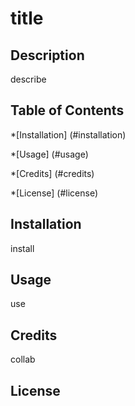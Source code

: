 
  # title 

  
  ## Description 

  describe 


  ## Table of Contents
  *[Installation] (#installation) 

  *[Usage] (#usage) 

  *[Credits] (#credits) 

  *[License] (#license) 
 

  ## Installation 

  install 


  ## Usage 

  use 


  ## Credits 

  collab 


  ## License 

  

